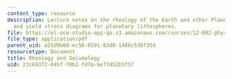 ```yaml
---
content_type: resource
description: Lecture notes on the rheology of the Earth and other Planets, seismology,
  and yield stress diagrams for planetary lithospheres.
file: https://ol-ocw-studio-app-qa.s3.amazonaws.com/courses/12-002-physics-and-chemistry-of-the-terrestrial-planets-fall-2008/23c69372045f70b2fd7a6e77d52b5f57_MIT12_002f08_Lec09.pdf
file_type: application/pdf
parent_uid: a25d9b6d-ec56-0591-83d8-1486c530f35d
resourcetype: Document
title: Rheology and Seismology
uid: 23c69372-045f-70b2-fd7a-6e77d52b5f57
---
```

